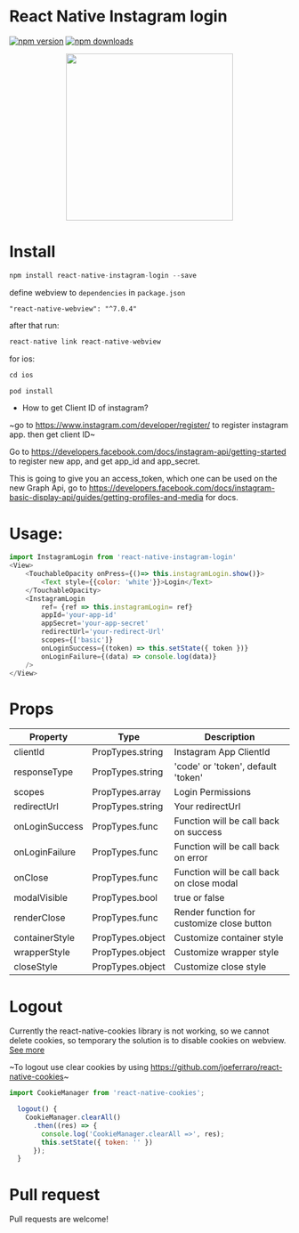 # React Native Instagram login
[![npm version](https://img.shields.io/npm/v/react-native-instagram-login.svg?style=flat)](https://www.npmjs.com/package/react-native-instagram-login)
[![npm downloads](https://img.shields.io/npm/dm/react-native-instagram-login.svg?style=flat-square)](https://www.npmjs.com/package/react-native-instagram-login)

<p align="center">
  <img src="https://github.com/hungdev/react-native-instagram-login/blob/master/ios.gif?raw=true" width=300/>
</p>

# Install

```js
npm install react-native-instagram-login --save
```

define webview to `dependencies` in `package.json`

```
"react-native-webview": "^7.0.4"
```

after that run:

```js
react-native link react-native-webview
```

for ios:

```js
cd ios
```

```js
pod install
```


* How to get Client ID of instagram?

~go to https://www.instagram.com/developer/register/ to register instagram app. then get client ID~

Go to https://developers.facebook.com/docs/instagram-api/getting-started to register new app, and get app_id and app_secret.

This is going to give you an access_token, which one can be used on the new Graph Api, go to https://developers.facebook.com/docs/instagram-basic-display-api/guides/getting-profiles-and-media for docs. 


# Usage:

```javascript
import InstagramLogin from 'react-native-instagram-login'
<View>
    <TouchableOpacity onPress={()=> this.instagramLogin.show()}>
        <Text style={{color: 'white'}}>Login</Text>
    </TouchableOpacity>
    <InstagramLogin
        ref= {ref => this.instagramLogin= ref}
        appId='your-app-id'
        appSecret='your-app-secret'
        redirectUrl='your-redirect-Url'
        scopes={['basic']}
        onLoginSuccess={(token) => this.setState({ token })}
        onLoginFailure={(data) => console.log(data)}
    />
</View>

```

# Props

| Property       | Type             | Description                                |
| -------------- | ---------------- | ------------------------------------------ |
| clientId       | PropTypes.string | Instagram App ClientId                     |
| responseType   | PropTypes.string | 'code' or 'token', default 'token'         |
| scopes         | PropTypes.array  | Login Permissions                          |
| redirectUrl    | PropTypes.string | Your redirectUrl                           |
| onLoginSuccess | PropTypes.func   | Function will be call back on success      |
| onLoginFailure | PropTypes.func   | Function will be call back on error        |
| onClose        | PropTypes.func   | Function will be call back on close modal  |
| modalVisible   | PropTypes.bool   | true or false                              |
| renderClose    | PropTypes.func   | Render function for customize close button |
| containerStyle | PropTypes.object | Customize container style                  |
| wrapperStyle   | PropTypes.object | Customize wrapper style                    |
| closeStyle     | PropTypes.object | Customize close style                      |


# Logout

Currently the react-native-cookies library is not working, so we cannot delete cookies, so temporary the solution is to disable cookies on webview.
[See more](https://github.com/hungdev/react-native-instagram-login/issues/37#issuecomment-504268747)

~To logout use clear cookies by using https://github.com/joeferraro/react-native-cookies~

```js
import CookieManager from 'react-native-cookies';

  logout() {
    CookieManager.clearAll()
      .then((res) => {
        console.log('CookieManager.clearAll =>', res);
        this.setState({ token: '' })
      });
  }
 ```
 
 # Pull request
  Pull requests are welcome!
